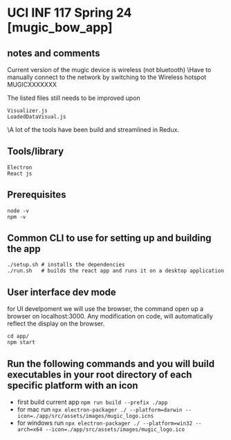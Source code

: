 # UCI INF 117 Spring 24 [mugic_bow_app]

## notes and comments
Current version of the mugic device is wireless (not bluetooth)
\Have to manually connect to the network by switching to the Wireless hotspot MUGICXXXXXXX

The listed files still needs to be improved upon
```
Visualizer.js
LoadedDataVisual.js
```

\A lot of the tools have been build and streamlined in Redux. 

## Tools/library
```
Electron
React js
```

## Prerequisites
```
node -v
npm -v
```

## Common CLI to use for setting up and building the app 
```
./setup.sh # installs the dependencies
./run.sh   # builds the react app and runs it on a desktop application
``` 

## User interface dev mode
for UI develpoment we will use the browser, the command open up a browser on localhost:3000. Any modification on code, will automatically reflect the display on the browser.

```
cd app/
npm start
```


## Run the following commands and you will build executables in your root directory of each specific platform with an icon
- first build current app `npm run build --prefix ./app`
- for mac run `npx electron-packager ./ --platform=darwin --icon=./app/src/assets/images/mugic_logo.icns`
- for windows run `npx electron-packager ./ --platform=win32 --arch=x64 --icon=./app/src/assets/images/mugic_logo.ico`
